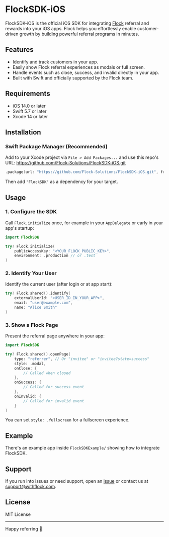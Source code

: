 # FlockSDK-iOS

FlockSDK-iOS is the official iOS SDK for integrating [Flock](https://www.withflock.com) referral and rewards into your iOS apps. Flock helps you effortlessly enable customer-driven growth by building powerful referral programs in minutes.

## Features

- Identify and track customers in your app.
- Easily show Flock referral experiences as modals or full screen.
- Handle events such as close, success, and invalid directly in your app.
- Built with Swift and officially supported by the Flock team.

## Requirements

- iOS 14.0 or later
- Swift 5.7 or later
- Xcode 14 or later

## Installation

### Swift Package Manager (Recommended)

Add to your Xcode project via `File > Add Packages...` and use this repo's URL:
<https://github.com/Flock-Solutions/FlockSDK-iOS.git>

```swift
.package(url: "https://github.com/Flock-Solutions/FlockSDK-iOS.git", from: "0.0.1")
```

Then add `"FlockSDK"` as a dependency for your target.

## Usage

### 1\. Configure the SDK

Call `Flock.initialize` once, for example in your `AppDelegate` or early in your app's startup:

```swift
import FlockSDK

try? Flock.initialize(
    publicAccessKey: "<YOUR_FLOCK_PUBLIC_KEY>",
    environment: .production // or .test
)
```

### 2\. Identify Your User

Identify the current user (after login or at app start):

```swift
try? Flock.shared().identify(
    externalUserId: "<USER_ID_IN_YOUR_APP>",
    email: "user@example.com",
    name: "Alice Smith"
)
```

### 3\. Show a Flock Page

Present the referral page anywhere in your app:

```swift
import FlockSDK

try? Flock.shared().openPage(
    type: "referrer", // Or "invitee" or "invitee?state=success"
    style: .modal,
    onClose: {
        // Called when closed
    },
    onSuccess: {
        // Called for success event
    },
    onInvalid: {
        // Called for invalid event
    }
)
```

You can set `style: .fullscreen` for a fullscreen experience.

## Example

There's an example app inside `FlockSDKExample/` showing how to integrate FlockSDK.

## Support

If you run into issues or need support, open an [issue](https://github.com/Flock-Solutions/FlockSDK-iOS/issues) or contact us at <support@withflock.com>.

## License

MIT License

-----

Happy referring 🚀
